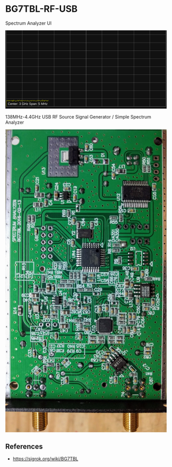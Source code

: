 # BG7TBL-RF-USB

Spectrum Analyzer UI

![screenshot](screenshot.gif)

138MHz-4.4GHz USB RF Source Signal Generator / Simple Spectrum Analyzer

![PCB](pcb.png)

## References

  * https://sigrok.org/wiki/BG7TBL
